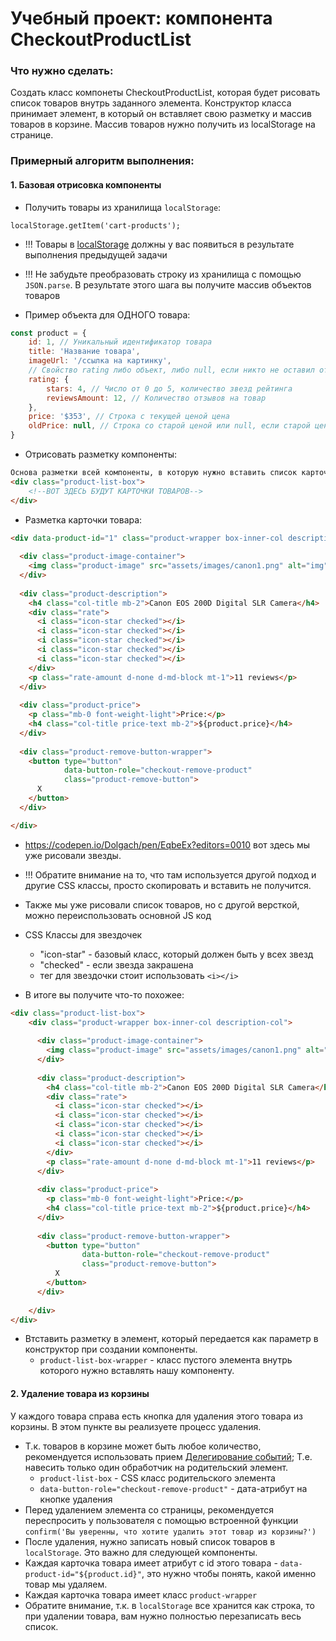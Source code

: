 # Учебный проект: компонента CheckoutProductList

### Что нужно сделать:
Создать класс компонеты CheckoutProductList, которая будет рисовать список товаров внутрь заданного элемента.
Конструктор класса принимает элемент, в который он вставляет свою разметку и массив товаров в корзине. Массив товаров нужно получить из localStorage на странице.

### Примерный алгоритм выполнения:

#### 1. Базовая отрисовка компоненты 
- Получить товары из хранилища `localStorage`: 
```
localStorage.getItem('cart-products');
```

- !!! Товары в [localStorage](http://learn.javascript.ru/localstorage) должны у вас появиться в результате выполнения предыдущей задачи
- !!! Не забудьте преобразовать строку из хранилища с помощью `JSON.parse`. В результате этого шага вы получите массив объектов товаров

- Пример объекта для ОДНОГО товара:
```js
const product = {
    id: 1, // Уникальный идентификатор товара
    title: 'Название товара',
    imageUrl: '/ссылка на картинку',
    // Свойство rating либо объект, либо null, если никто не оставил отзыв
    rating: {
        stars: 4, // Число от 0 до 5, количество звезд рейтинга
        reviewsAmount: 12, // Количество отзывов на товар
    },
    price: '$353', // Строка с текущей ценой цена
    oldPrice: null, // Строка со старой ценой или null, если старой цены нет. Если старая цена есть, ее нужно показать
}
```

- Отрисовать разметку компоненты:
```html
Основа разметки всей компоненты, в которую нужно вставить список карточек:
<div class="product-list-box">
    <!--ВОТ ЗДЕСЬ БУДУТ КАРТОЧКИ ТОВАРОВ-->
</div>
```

- Разметка карточки товара:
```html
<div data-product-id="1" class="product-wrapper box-inner-col description-col">
  
  <div class="product-image-container">
    <img class="product-image" src="assets/images/canon1.png" alt="img">
  </div>
  
  <div class="product-description">
    <h4 class="col-title mb-2">Canon EOS 200D Digital SLR Camera</h4>
    <div class="rate">
      <i class="icon-star checked"></i>
      <i class="icon-star checked"></i>
      <i class="icon-star checked"></i>
      <i class="icon-star checked"></i>
      <i class="icon-star checked"></i>
    </div>
    <p class="rate-amount d-none d-md-block mt-1">11 reviews</p>
  </div>
  
  <div class="product-price">
    <p class="mb-0 font-weight-light">Price:</p>
    <h4 class="col-title price-text mb-2">${product.price}</h4>
  </div>
  
  <div class="product-remove-button-wrapper">
    <button type="button"
            data-button-role="checkout-remove-product"
            class="product-remove-button">
      X
    </button>
  </div>

</div>
```


- https://codepen.io/Dolgach/pen/EqbeEx?editors=0010 вот здесь мы уже рисовали звезды. 
- !!! Обратите внимание на то, что там используется другой подход и другие CSS классы, просто скопировать и вставить не получится.
- Также мы уже рисовали список товаров, но с другой версткой, можно переиспользовать основной JS код
- CSS Классы для звездочек
    - "icon-star" - базовый класс, который должен быть у всех звезд
    - "checked" - если звезда закрашена
    - тег для звездочки стоит использовать `<i></i>`

- В итоге вы получите что-то похожее:
```html
<div class="product-list-box">
    <div class="product-wrapper box-inner-col description-col">
      
      <div class="product-image-container">
        <img class="product-image" src="assets/images/canon1.png" alt="img">
      </div>
      
      <div class="product-description">
        <h4 class="col-title mb-2">Canon EOS 200D Digital SLR Camera</h4>
        <div class="rate">
          <i class="icon-star checked"></i>
          <i class="icon-star checked"></i>
          <i class="icon-star checked"></i>
          <i class="icon-star checked"></i>
          <i class="icon-star checked"></i>
        </div>
        <p class="rate-amount d-none d-md-block mt-1">11 reviews</p>
      </div>
      
      <div class="product-price">
        <p class="mb-0 font-weight-light">Price:</p>
        <h4 class="col-title price-text mb-2">${product.price}</h4>
      </div>
      
      <div class="product-remove-button-wrapper">
        <button type="button"
                data-button-role="checkout-remove-product"
                class="product-remove-button">
          X
        </button>
      </div>
    
    </div>
</div>
```

- Втставить разметку в элемент, который передается как параметр в конструктор при создании компоненты.
  - `product-list-box-wrapper` - класс пустого элемента внутрь которого нужно вставлять нашу компоненту.

#### 2. Удаление товара из корзины

У каждого товара справа есть кнопка для удаления этого товара из корзины. 
В этом пункте вы реализуете процесс удаления.

- Т.к. товаров в корзине может быть любое количество, 
рекомендуется использовать прием [Делегирование событий](http://learn.javascript.ru/event-delegation);
Т.е. навесить только один обработчик на родительский элемент.
  -  `product-list-box` - CSS класс родительского элемента
  - `data-button-role="checkout-remove-product"` - дата-атрибут на кнопке удаления
- Перед удалением элемента со страницы, рекомендуется переспросить у пользователя с помощью встроенной функции
`confirm('Вы уверенны, что хотите удалить этот товар из корзины?')`
- После удаления, нужно записать новый список товаров в `localStorage`. Это важно для следующей компоненты.
- Каждая карточка товара имеет атрибут с id этого товара - `data-product-id="${product.id}"`, это нужно чтобы понять, какой именно товар мы удаляем.
- Каждая карточка товара имеет класс `product-wrapper`
- Обратите внимание, т.к. в `localStorage` все хранится как строка, то при удалении товара, вам нужно полностью перезаписать весь список.
  

